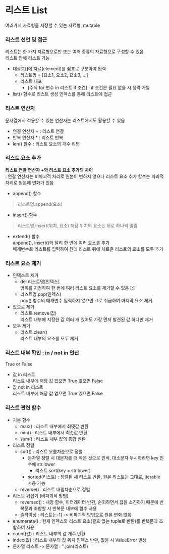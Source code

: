 리스트 List
===========================
여러가지 자료형을 저장할 수 있는 자료형, mutable

### 리스트 선언 및 접근
리스트는 한 가지 자료형으로만 또는 여러 종류의 자료형으로 구성할 수 있음      
리스트 안에 리스트 가능      
+ 대괄호[]에 자료(element)를 쉼표로 구분하여 입력
  + 리스트명 = [요소1, 요소2, 요소3, ...]
  + 리스트 내포 
    + [수식 for 변수 in 리스트 if 조건] : if 조건은 필요 없을 시 생략 가능
+ list() 함수로 리스트 생성
인덱스를 통해 리스트에 접근      

### 리스트 연산자
문자열에서 적용할 수 있는 연산자는 리스트에서도 활용할 수 있음
+ 연결 연산자 + : 리스트 연결
+ 반복 연산자 * : 리스트 반복 
+ len() 함수 : 리스트 요소의 개수 리턴

### 리스트 요소 추가
**리스트 연결 연산자 +와 리스트 요소 추가의 차이**         
  : 연결 연산자는 비파괴적 처리로 원본이 변하지 않으나 리스트 요소 추가 함수는 파괴적 처리로 원본에 변화가 있음
+ append() 함수
> 리스트명.append(요소)

+ insert() 함수
> 리스트명.insert(위치, 요소)
> 해당 위치의 요소는 뒤로 하나씩 밀림

+ extend() 함수         
append(), insert()와 달리 한 번에 여러 요소를 추가                    
매개변수로 리스트를 입력하여 원래 리스트 뒤에 새로운 리스트의 요소를 모두 추가

### 리스트 요소 제거
+ 인덱스로 제거
  + del 리스트명[인덱스]      
    범위를 지정하여 한 번에 여러 리스트 요소를 제거할 수 있음 [:]
  + 리스트명.pop(인덱스)       
    pop() 함수의 매개변수 입력하지 않으면 -1로 취급하여 마지막 요소 제거
+ 값으로 제거
  + 리스트.remove(값)       
    리스트 내부에 지정한 값 여러 개 있어도 가장 먼저 발견된 값 하나만 제거
+ 모두 제거
  + 리스트.clear()       
    리스트 내부의 요소를 모두 제거
    
### 리스트 내부 확인 : in / not in 연산
True or False
+ 값 in 리스트        
  리스트 내부에 해당 값 있으면 True 없으면 False
+ 값 not in 리스트          
  리스트 내부에 해당 값 없으면 True 있으면 False
    
### 리스트 관련 함수
+ 기본 함수
  + max() : 리스트 내부에서 최댓값 반환
  + min() : 리스트 내부에서 최솟값 반환
  + sum() : 리스트 내부 값의 총합 반환
+ 리스트 정렬
  + sort() : 리스트 오름차순으로 정렬
    + 문자열 정렬 시 대문자를 더 작은 것으로 인식, 대소문자 무시하려면 key 인수에 str.lower
      + 리스트.sort(key = str.lower)
    + sorted(리스트) : 정렬된 새 리스트 반환, 원본 리스트는 그대로, iterable 사용 가능
  + reverse() : 리스트 내림차순으로 정렬
+ 리스트 뒤집기 (비파괴적 방법)
  + reversed() : 내장 함수, 이터레이터 반환, 순회하면서 값을 소진하기 때문에 반복문과 조합할 시 반복문 내부에 함수 사용
  + 슬라이싱 : 리스트[::-1] -> 비파괴적 방법으로 원본 변화 없음
+ enumerate() : 현재 인덱스와 리스트 요소(괄호 없는 tuple로 반환)를 반복문과 조합하여 사용
+ count(값) : 리스트 내부의 값 개수 반환
+ index(값) : 리스트 내부의 값 위치 인덱스 반환, 없을 시 ValueError 발생 
+ 문자열 리스트 -> 문자열 : ''.join(리스트)
